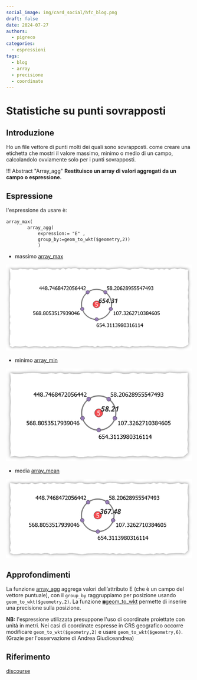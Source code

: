 ```yaml
---
social_image: img/card_social/hfc_blog.png
draft: false
date: 2024-07-27
authors:
  - pigreco
categories:
  - espressioni
tags:
  - blog
  - array
  - precisione
  - coordinate
---
```


# Statistiche su punti sovrapposti

## Introduzione

Ho un file vettore di punti molti dei quali sono sovrapposti.
come creare una etichetta che mostri il valore massimo, minimo o medio di un campo, calcolandolo ovviamente solo per i punti sovrapposti.

!!! Abstract "Array_agg"
    **Restituisce un array di valori aggregati da un campo o espressione.**

<!-- more -->

## Espressione

l'espressione da usare è:

```
array_max(
        array_agg( 
            expression:= "E" ,
            group_by:=geom_to_wkt($geometry,2))
            )
```

- massimo [array_max](https://hfcqgis.opendatasicilia.it/gr_funzioni/array/array_unico/#array_max)

[![](./img_01.png)](./img_01.png)

- minimo [array_min](https://hfcqgis.opendatasicilia.it/gr_funzioni/array/array_unico/#array_min)

[![](./img_02.png)](./img_02.png)

- media [array_mean](https://hfcqgis.opendatasicilia.it/gr_funzioni/array/array_unico/#array_mean)

[![](./img_03.png)](./img_03.png)

## Approfondimenti

La funzione [array_agg](https://hfcqgis.opendatasicilia.it/gr_funzioni/aggrega/aggrega_unico/#array_agg) aggrega valori dell’attributo E (che è un campo del vettore puntuale), con il `group_by` raggruppiamo per posizione usando `geom_to_wkt($geometry,2)`.
La funzione [◙geom_to_wkt](https://hfcqgis.opendatasicilia.it/gr_funzioni/geometria/geometria_unico/#geom_to_wkt) permette di inserire una precisione sulla posizione.

**NB:** l'espressione utilizzata presuppone l'uso di coordinate proiettate con unità in metri. Nei casi di coordinate espresse in CRS geografico occorre modificare `geom_to_wkt($geometry,2)` e usare `geom_to_wkt($geometry,6)`. (Grazie per l'osservazione di Andrea Giudiceandrea)

## Riferimento

[discourse](https://discourse.osgeo.org/t/uso-di-array-aggregate-e-dintorni/31003?u=pigreco)
